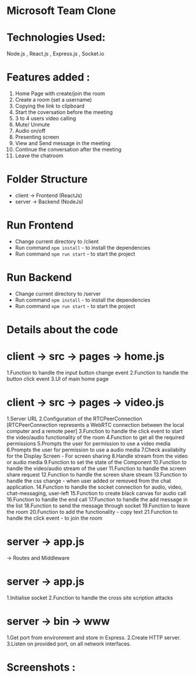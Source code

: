 # Microsoft Team Clone

# Technologies Used:
Node.js , React.js , Express.js , Socket.io

# Features added :
1. Home Page with create/join the room
2. Create a room (set a username)
3. Copying the link to clipboard 
4. Start the coversation before the meeting
5. 3 to 4 users video calling
6. Mute/ Unmute 
7. Audio on/off
8. Presenting screen
9. View and Send message in the meeting
10. Continue the conversation after the meeting
11. Leave the chatroom

# Folder Structure
- client -> Frontend (ReactJs)
- server -> Backend (NodeJs)

# Run Frontend
- Change current directory to /client
- Run command `npm install` - to install the dependencies
- Run command `npm run start` - to start the project

# Run Backend
- Change current directory to /server
- Run command `npm install` - to install the dependencies
- Run command `npm run start` - to start the project

# Details about the code

# client -> src -> pages -> home.js
1.Function to handle the input button change event
2.Function to handle the button click event
3.UI of main home page

# client -> src -> pages -> video.js
1.Server URL
2.Configuration of the RTCPeerConnection [RTCPeerConnection represents a WebRTC connection between the local computer and a remote peer]
3.Function to handle the click event to start the video/audio functionality of the room
4.Function to get all the required permissions
5.Prompts the user for permission to use a video media
6.Prompts the user for permission to use a audio media
7.Check availabilty for the Display Screen - For screen sharing
8.Handle stream from the video or audio media
9.Function to set the state of the Component
10.Function to handle the video/audio stream of the user
11.Function to handle the screen share request
12.Function to handle the screen share stream
13.Function to handle the css change - when user added or removed from the chat application.
14.Function to handle the socket connection for audio, video, chat-messaging, user-left
15.Function to create black canvas for audio call
16.Function to handle the end call
17.Function to handle the add message in the list
18.Function to send the message through socket
19.Function to leave the room
20.Function to add the functionality - copy text 
21.Function to handle the click event - to join the room

# server -> app.js
-> Routes and Middleware

# server -> app.js
1.Initialise socket
2.Function to handle the cross site scription attacks

# server -> bin -> www
1.Get port from environment and store in Express.
2.Create HTTP server.
3.Listen on provided port, on all network interfaces.


# Screenshots :

